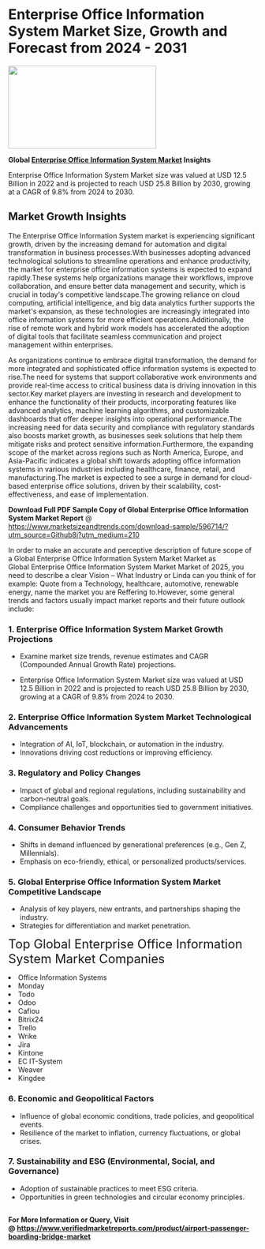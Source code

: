 <H1>Enterprise Office Information System Market Size, Growth and Forecast from 2024 - 2031</H1><img class="aligncenter size-medium wp-image-584254" src="https://thirdeyenews.in/wp-content/uploads/2024/09/Global-Market-Research-300x168.jpeg" alt="" width="300" height="168" /><p><strong>Global&nbsp;<a href="https://www.marketsizeandtrends.com/download-sample/596714/?utm_source=Github8j?utm_medium=210">Enterprise Office Information System Market</a> Insights</strong></p><p>Enterprise Office Information System Market size was valued at USD 12.5 Billion in 2022 and is projected to reach USD 25.8 Billion by 2030, growing at a CAGR of 9.8% from 2024 to 2030.</p><p><h2>Market Growth Insights</h2> <p>The Enterprise Office Information System market is experiencing significant growth, driven by the increasing demand for automation and digital transformation in business processes.With businesses adopting advanced technological solutions to streamline operations and enhance productivity, the market for enterprise office information systems is expected to expand rapidly.These systems help organizations manage their workflows, improve collaboration, and ensure better data management and security, which is crucial in today's competitive landscape.The growing reliance on cloud computing, artificial intelligence, and big data analytics further supports the market's expansion, as these technologies are increasingly integrated into office information systems for more efficient operations.Additionally, the rise of remote work and hybrid work models has accelerated the adoption of digital tools that facilitate seamless communication and project management within enterprises.</p> <p>As organizations continue to embrace digital transformation, the demand for more integrated and sophisticated office information systems is expected to rise.The need for systems that support collaborative work environments and provide real-time access to critical business data is driving innovation in this sector.Key market players are investing in research and development to enhance the functionality of their products, incorporating features like advanced analytics, machine learning algorithms, and customizable dashboards that offer deeper insights into operational performance.The increasing need for data security and compliance with regulatory standards also boosts market growth, as businesses seek solutions that help them mitigate risks and protect sensitive information.Furthermore, the expanding scope of the market across regions such as North America, Europe, and Asia-Pacific indicates a global shift towards adopting office information systems in various industries including healthcare, finance, retail, and manufacturing.The market is expected to see a surge in demand for cloud-based enterprise office solutions, driven by their scalability, cost-effectiveness, and ease of implementation.</p> <p><span class=""><strong>Download Full PDF Sample Copy of Global Enterprise Office Information System Market Report</strong> @ <a href="https://www.marketsizeandtrends.com/download-sample/596714/?utm_source=Github8j?utm_medium=210" target="_blank">https://www.marketsizeandtrends.com/download-sample/596714/?utm_source=Github8j?utm_medium=210</a></span></p><p>In order to make an accurate and perceptive description of future scope of a Global&nbsp;Enterprise Office Information System Market Market as Global&nbsp;Enterprise Office Information System Market Market of 2025, you need to describe a clear Vision &ndash; What Industry or Linda can you think of for example: Quote from a Technology, healthcare, automotive, renewable energy, name the market you are Reffering to.However, some general trends and factors usually impact market reports and their future outlook include:</p><h3>1.&nbsp;<strong>Enterprise Office Information System Market Growth Projections</strong></h3><ul><li>Examine market size trends, revenue estimates and CAGR (Compounded Annual Growth Rate) projections.</li><li><p>Enterprise Office Information System Market size was valued at USD 12.5 Billion in 2022 and is projected to reach USD 25.8 Billion by 2030, growing at a CAGR of 9.8% from 2024 to 2030.</p></li></ul><h3>2.&nbsp;<strong>Enterprise Office Information System Market Technological Advancements</strong></h3><ul><li>Integration of AI, IoT, blockchain, or automation in the industry.</li><li>Innovations driving cost reductions or improving efficiency.</li></ul><h3>3.&nbsp;<strong>Regulatory and Policy Changes</strong></h3><ul><li>Impact of global and regional regulations, including sustainability and carbon-neutral goals.</li><li>Compliance challenges and opportunities tied to government initiatives.</li></ul><h3>4.&nbsp;<strong>Consumer Behavior Trends</strong></h3><ul><li>Shifts in demand influenced by generational preferences (e.g., Gen Z, Millennials).</li><li>Emphasis on eco-friendly, ethical, or personalized products/services.</li></ul><h3>5.&nbsp;<strong>Global Enterprise Office Information System Market Competitive Landscape</strong></h3><ul><li>Analysis of key players, new entrants, and partnerships shaping the industry.</li><li>Strategies for differentiation and market penetration.</li></ul><p data-pm-slice="1 1 []"><span style="color: inherit; font-family: inherit; font-size: 25px;">Top Global Enterprise Office Information System Market Companies</span></p><div class="" data-test-id=""><p><li>Office Information Systems</li><li> Monday</li><li> Todo</li><li> Odoo</li><li> Cafiou</li><li> Bitrix24</li><li> Trello</li><li> Wrike</li><li> Jira</li><li> Kintone</li><li> EC IT-System</li><li> Weaver</li><li> Kingdee</li></p></div><h3>6.&nbsp;<strong>Economic and Geopolitical Factors</strong></h3><ul><li>Influence of global economic conditions, trade policies, and geopolitical events.</li><li>Resilience of the market to inflation, currency fluctuations, or global crises.</li></ul><h3>7.&nbsp;<strong>Sustainability and ESG (Environmental, Social, and Governance)</strong></h3><ul><li>Adoption of sustainable practices to meet ESG criteria.</li><li>Opportunities in green technologies and circular economy principles.</li></ul><h2><strong style="font-size: 14px;">For More Information or Query, Visit @&nbsp;</strong><a style="background-color: #ffffff; font-size: 14px;" href="https://www.marketsizeandtrends.com/report/enterprise-office-information-system-market/" target="_blank">https://www.verifiedmarketreports.com/product/airport-passenger-boarding-bridge-market</a></h2>